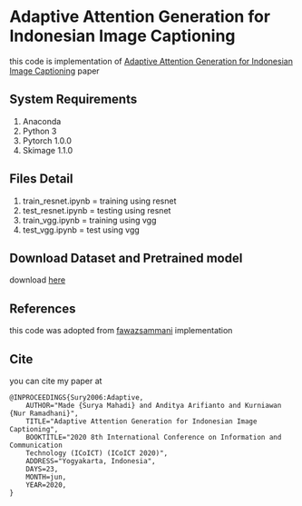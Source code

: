 # Adaptive Attention Generation for Indonesian Image Captioning
this code is implementation of [Adaptive Attention Generation for Indonesian Image Captioning](https://drive.google.com/file/d/1GZXQFF5RKpElZWKL9yK-2Wynh0edwJC5/view) paper 

## System Requirements
1. Anaconda
2. Python 3
3. Pytorch 1.0.0
4. Skimage 1.1.0

## Files Detail
1. train_resnet.ipynb = training using resnet
2. test_resnet.ipynb = testing using resnet
3. train_vgg.ipynb = training using vgg
4. test_vgg.ipynb = test using vgg

## Download Dataset and Pretrained model
download [here](https://drive.google.com/drive/u/2/folders/11BtRAunJN5tWIcDIzoh5WR3NTQyuJkQL)

## References
this code was adopted from [fawazsammani](https://github.com/fawazsammani/knowing-when-to-look-adaptive-attention) implementation

## Cite
you can cite my paper at
```
@INPROCEEDINGS{Sury2006:Adaptive,
    AUTHOR="Made {Surya Mahadi} and Anditya Arifianto and Kurniawan {Nur Ramadhani}",
    TITLE="Adaptive Attention Generation for Indonesian Image Captioning",
    BOOKTITLE="2020 8th International Conference on Information and Communication
    Technology (ICoICT) (ICoICT 2020)",
    ADDRESS="Yogyakarta, Indonesia",
    DAYS=23,
    MONTH=jun,
    YEAR=2020,
}
```

